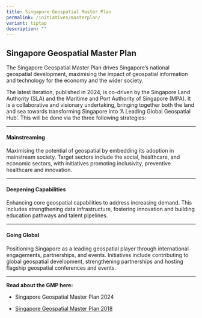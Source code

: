 ```yaml
---
title: Singapore Geospatial Master Plan
permalink: /initiatives/masterplan/
variant: tiptap
description: ""
---
```

<h2>Singapore Geospatial <strong>Master Plan</strong></h2>
<p>The Singapore Geospatial Master Plan drives Singapore’s national geospatial
development, maximising the impact of geospatial information and technology
for the economy and the wider society.</p>
<p>The latest iteration, published in 2024, is co-driven by the Singapore
Land Authority (SLA) and the Maritime and Port Authority of Singapore (MPA).
It is a collaborative and visionary undertaking, bringing together both
the land and sea towards transforming Singapore into ‘A Leading Global
Geospatial Hub’. This will be done via the three following strategies:</p>
<hr>
<h4>Mainstreaming</h4>
<p>Maximising the potential of geospatial by embedding its adoption in mainstream
society. Target sectors include the social, healthcare, and economic sectors,
with initiatives promoting inclusivity, preventive healthcare and innovation.</p>
<hr>
<h4>Deepening Capabilities</h4>
<p>Enhancing core geospatial capabilities to address increasing demand. This
includes strengthening data infrastructure, fostering innovation and building
education pathways and talent pipelines.</p>
<hr>
<h4>Going Global</h4>
<p>Positioning Singapore as a leading geospatial player through international
engagements, partnerships, and events. Initiatives include contributing
to global geospatial development, strengthening partnerships and hosting
flagship geospatial conferences and events.</p>
<hr>
<p><strong>Read about the GMP here:</strong>
</p>
<ul data-tight="true" class="tight">
<li>
<p>Singapore Geospatial Master Plan 2024</p>
</li>
<li>
<p><a href="https://go.gov.sg/singapore-geospatial-master-plan-2018" rel="noopener noreferrer nofollow" target="_blank">Singapore Geospatial Master Plan 2018</a>
</p>
</li>
</ul>
<p></p>